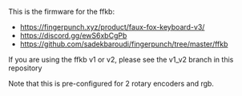 This is the firmware for the ffkb:
* https://fingerpunch.xyz/product/faux-fox-keyboard-v3/
* https://discord.gg/ewS6xbCgPb
* https://github.com/sadekbaroudi/fingerpunch/tree/master/ffkb

If you are using the ffkb v1 or v2, please see the v1_v2 branch in this repository

Note that this is pre-configured for 2 rotary encoders and rgb.
